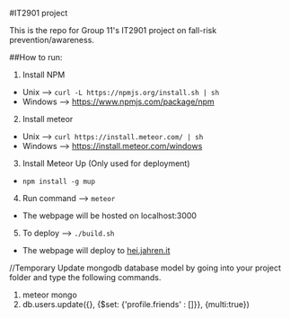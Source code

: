 #IT2901 project

This is the repo for Group 11's IT2901 project on fall-risk prevention/awareness.

##How to run:

1. Install NPM
  * Unix --> `curl -L https://npmjs.org/install.sh | sh`
  * Windows --> https://www.npmjs.com/package/npm
2. Install meteor
  * Unix --> `curl https://install.meteor.com/ | sh`
  * Windows --> https://install.meteor.com/windows
3. Install Meteor Up (Only used for deployment)
  * `npm install -g mup`
4. Run command --> `meteor`
  * The webpage will be hosted on localhost:3000
5. To deploy --> `./build.sh`
  * The webpage will deploy to [hei.jahren.it](hei.jahren.it)


//Temporary
Update mongodb database model by going into your project folder and type the following commands.

1. meteor mongo
2. db.users.update({}, {$set: {'profile.friends' : []}}, {multi:true})
